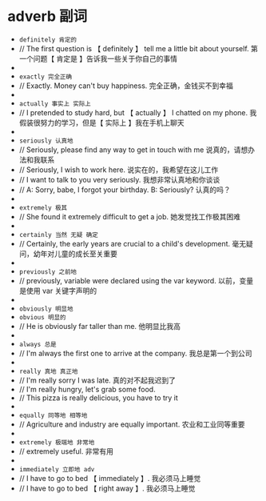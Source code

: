# adverb 副词

- `definitely 肯定的`
- // The first question is 【 definitely 】 tell me a little bit about yourself. 第一个问题【 肯定是 】告诉我一些关于你自己的事情
-
- `exactly 完全正确`
- // Exactly. Money can't buy happiness. 完全正确，金钱买不到幸福
-
- `actually 事实上 实际上`
- // I pretended to study hard, but 【 actually 】 I chatted on my phone. 我假装很努力的学习，但是【 实际上 】我在手机上聊天
-
- `seriously 认真地`
- // Seriously, please find any way to get in touch with me 说真的，请想办法和我联系
- // Seriously, I wish to work here. 说实在的，我希望在这儿工作
- // I want to talk to you very seriously. 我想非常认真地和你谈谈
- // A: Sorry, babe, I forgot your birthday. B: Seriously? 认真的吗？
-
- `extremely 极其`
- // She found it extremely difficult to get a job. 她发觉找工作极其困难
-
- `certainly 当然 无疑 确定`
- // Certainly, the early years are crucial to a child's development. 毫无疑问，幼年对儿童的成长至关重要
-
- `previously 之前地`
- // previously, variable were declared using the var keyword. 以前，变量是使用 var 关键字声明的
-
- `obviously 明显地`
- `obvious 明显的`
- // He is obviously far taller than me. 他明显比我高
-
- `always 总是`
- // I'm always the first one to arrive at the company. 我总是第一个到公司
-
- `really 真地 真正地`
- // I'm really sorry I was late. 真的对不起我迟到了
- // I'm really hungry, let's grab some food.
- // This pizza is really delicious, you have to try it
-
- `equally 同等地 相等地`
- // Agriculture and industry are equally important. 农业和工业同等重要
-
- `extremely 极端地 非常地`
- // extremely useful. 非常有用
-
- `immediately 立即地 adv`
- // I have to go to bed 【 immediately 】. 我必须马上睡觉
- // I have to go to bed 【 right away 】. 我必须马上睡觉
